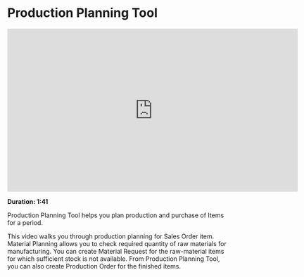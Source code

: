 <!-- add-breadcrumbs -->
<!-- add-breadcrumbs -->
# Production Planning Tool

<iframe width="660" height="371" src="https://www.youtube.com/embed/CzatSl4zJ2Y" frameborder="0" allowfullscreen></iframe>

**Duration: 1:41**

Production Planning Tool helps you plan production and purchase of Items for a period.

This video walks you through production planning for Sales Order item. Material Planning allows you to check required quantity of raw materials for manufacturing. You can create Material Request for the raw-material items for which sufficient stock is not available. From Production Planning Tool, you can also create Production Order for the finished items.

